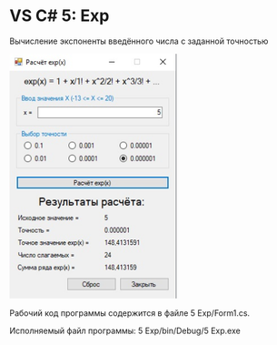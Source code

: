 # VS C# 5: Exp
Вычисление экспоненты введённого числа с заданной точностью

<img src="https://github.com/denis-bush/VS-5-exp/blob/main/1.jpg" height="430"/> 

Рабочий код программы содержится в файле 5 Exp/Form1.cs. 

Исполняемый файл программы: 5 Exp/bin/Debug/5 Exp.exe
